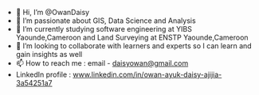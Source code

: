 - 👋 Hi, I’m @OwanDaisy
- 👀 I’m passionate about GIS, Data Science and Analysis
- 🌱 I’m currently studying software engineering at YIBS Yaounde,Cameroon and Land Surveying at ENSTP Yaounde,Cameroon
- 💞️ I’m looking to collaborate with learners and experts so I can learn and gain insights as well
- 📫 How to reach me : email - daisyowan@gmail.com
- LinkedIn profile : www.linkedin.com/in/owan-ayuk-daisy-ajijia-3a54251a7

<!---
OwanDaisy/OwanDaisy is a ✨ special ✨ repository because its `README.md` (this file) appears on your GitHub profile.
You can click the Preview link to take a look at your changes.
--->
